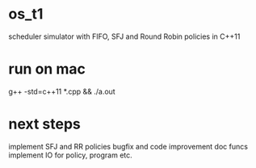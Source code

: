 # os_t1
scheduler simulator with FIFO, SFJ and Round Robin policies in C++11

# run on mac
g++ -std=c++11 *.cpp && ./a.out

# next steps
implement SFJ and RR policies
bugfix and code improvement
doc funcs
implement IO for policy, program etc.
